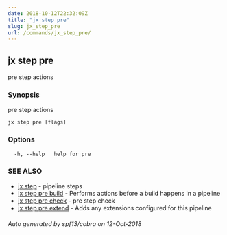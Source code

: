 ```yaml
---
date: 2018-10-12T22:32:09Z
title: "jx step pre"
slug: jx_step_pre
url: /commands/jx_step_pre/
---
```

## jx step pre

pre step actions

### Synopsis

pre step actions

```
jx step pre [flags]
```

### Options

```
  -h, --help   help for pre
```

### SEE ALSO

* [jx step](/commands/jx_step/)	 - pipeline steps
* [jx step pre build](/commands/jx_step_pre_build/)	 - Performs actions before a build happens in a pipeline
* [jx step pre check](/commands/jx_step_pre_check/)	 - pre step check
* [jx step pre extend](/commands/jx_step_pre_extend/)	 - Adds any extensions configured for this pipeline

###### Auto generated by spf13/cobra on 12-Oct-2018
